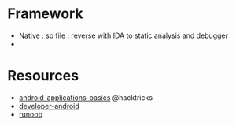# Framework
- Native : so file : reverse with IDA to static analysis and debugger
- 


# Resources
- [android-applications-basics](https://book.hacktricks.xyz/mobile-pentesting/android-app-pentesting/android-applications-basics)  @hacktricks
- [developer-android](https://developer.android.com/reference/android/app/Activity)
- [runoob](https://www.runoob.com/w3cnote/android-tutorial-intro.html)
